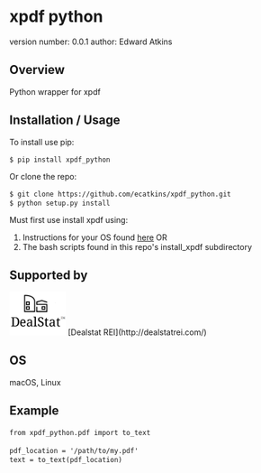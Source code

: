 xpdf python
===============================

version number: 0.0.1
author: Edward Atkins

Overview
--------

Python wrapper for xpdf

Installation / Usage
--------------------

To install use pip:

    $ pip install xpdf_python


Or clone the repo:

    $ git clone https://github.com/ecatkins/xpdf_python.git
    $ python setup.py install


Must first use install xpdf using:
1. Instructions for your OS found [here](http://www.foolabs.com/xpdf/download.html) OR 
2. The bash scripts found in this repo's install_xpdf subdirectory
    
Supported by
------------

<img src="dealstat-logo.png" width="100">
[Dealstat REI](http://dealstatrei.com/)

OS
------------

macOS, Linux

Example
-------

    from xpdf_python.pdf import to_text

    pdf_location = '/path/to/my.pdf'
    text = to_text(pdf_location)


   